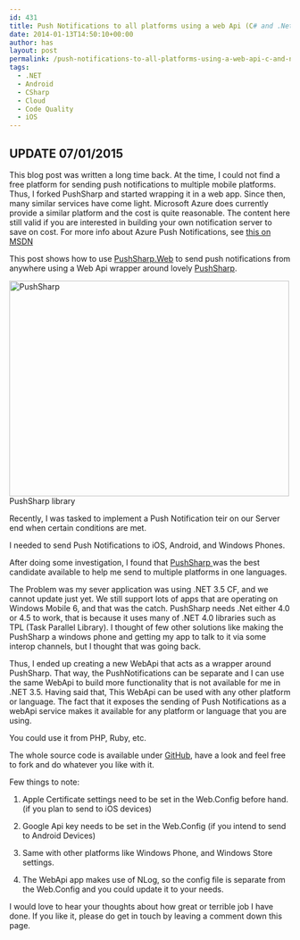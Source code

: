 ```yaml
---
id: 431
title: Push Notifications to all platforms using a web Api (C# and .Net)
date: 2014-01-13T14:50:10+00:00
author: has
layout: post
permalink: /push-notifications-to-all-platforms-using-a-web-api-c-and-net/
tags:
  - .NET
  - Android
  - CSharp
  - Cloud
  - Code Quality
  - iOS
---
```

## UPDATE 07/01/2015

This blog post was written a long time back. At the time, I could not find a free platform for sending push notifications to multiple mobile platforms. Thus, I forked PushSharp and started wrapping it in a web app. Since then, many similar services have come light. Microsoft Azure does currently provide a similar platform and the cost is quite reasonable. The content here still valid if you are interested in building your own notification server to save on cost. For more info about Azure Push Notifications, see <a href="http://azure.microsoft.com/en-us/documentation/articles/mobile-services-dotnet-backend-ios-get-started-push/" title="Azure Documentation - Mobile Services .NET backend and iOS Get Started with Push Notifications" target="_blank">this on MSDN</a>

This post shows how to use <a href="https://github.com/has-taiar/PushSharp.Web" target="_blank">PushSharp.Web</a> to send push notifications from anywhere using a Web Api wrapper around lovely <a href="https://github.com/Redth/PushSharp" target="_blank">PushSharp</a>.

<img class="size-full wp-image-441" alt="PushSharp" src="https://www.hasaltaiar.com.au/wp-content/uploads/2014/01/PushSharp-Diagram.png" width="501" height="386" /><br />
<span>PushSharp library</span> 

Recently, I was tasked to implement a Push Notification teir on our Server end when certain conditions are met.
  
I needed to send Push Notifications to iOS, Android, and Windows Phones.

After doing some investigation, I found that <a href="https://github.com/Redth/PushSharp" target="_blank">PushSharp </a>was the best candidate available to help me send to multiple platforms in one languages.

The Problem was my sever application was using .NET 3.5 CF, and we cannot update just yet. We still support lots of apps that are operating on Windows Mobile 6, and that was the catch. PushSharp needs .Net either 4.0 or 4.5 to work, that is because it uses many of .NET 4.0 libraries such as TPL (Task Parallel Library). I thought of few other solutions like making the PushSharp a windows phone and getting my app to talk to it via some interop channels, but I thought that was going back.

Thus, I ended up creating a new WebApi that acts as a wrapper around PushSharp. That way, the PushNotifications can be separate and I can use the same WebApi to build more functionality that is not available for me in .NET 3.5. Having said that, This WebApi can be used with any other platform or language. The fact that it exposes the sending of Push Notifications as a webApi service makes it available for any platform or language that you are using.
  
You could use it from PHP, Ruby, etc.

The whole source code is available under <a href="https://github.com/has-taiar/PushSharp.Web" target="_blank">GitHub</a>, have a look and feel free to fork and do whatever you like with it.

Few things to note:

1. Apple Certificate settings need to be set in the Web.Config before hand. (if you plan to send to iOS devices)
  
2. Google Api key needs to be set in the Web.Config (if you intend to send to Android Devices)
  
3. Same with other platforms like Windows Phone, and Windows Store settings.
  
4. The WebApi app makes use of NLog, so the config file is separate from the Web.Config and you could update it to your needs.

I would love to hear your thoughts about how great or terrible job I have done. If you like it, please do get in touch by leaving a comment down this page.
